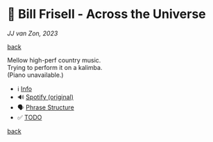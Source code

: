 🔮 Bill Frisell - Across the Universe
======================================

*JJ van Zon, 2023*

[back](../README.md)

Mellow high-perf country music.  
Trying to perform it on a kalimba.  
(Piano unavailable.)  

- ℹ️ [Info](bill-frisell-across-the-universe-info.md)
- 🔊 [Spotify (original)](https://open.spotify.com/track/3fLomIuShzWNmoDnQ4Wsdh?si=e7424d12cd724f8e)
- 🗣 [Phrase Structure](bill-frisell-across-the-universe-phrase-structure.md)
- ✅ [TODO](bill-frisell-across-the-universe-todo.md)

[back](../README.md)